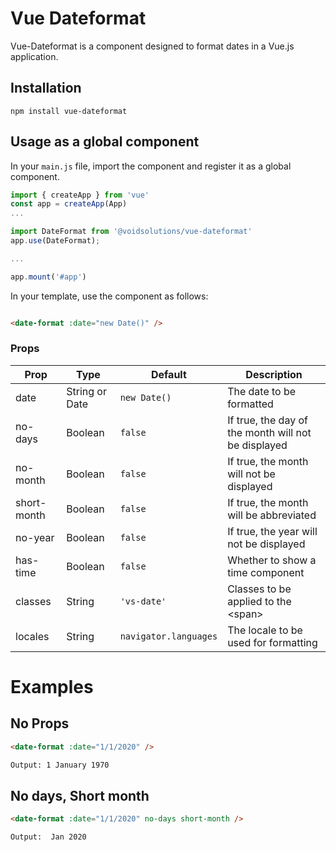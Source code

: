 # Vue Dateformat

Vue-Dateformat is a component designed to format dates in a Vue.js application.

## Installation

```npm install vue-dateformat```

## Usage as a global component

In your ```main.js``` file, import the component and register it as a global component.

```javascript
import { createApp } from 'vue'
const app = createApp(App)
...

import DateFormat from '@voidsolutions/vue-dateformat'
app.use(DateFormat);

...

app.mount('#app')
```

In your template, use the component as follows:

```html

<date-format :date="new Date()" />

```

### Props

| Prop        | Type           | Default               | Description                                         |
| ----------- | -------------- | --------------------- | --------------------------------------------------- |
| date        | String or Date | `new Date()`          | The date to be formatted                            |
| no-days     | Boolean        | `false`               | If true, the day of the month will not be displayed |
| no-month    | Boolean        | `false`               | If true, the month will not be displayed            |
| short-month | Boolean        | `false`               | If true, the month will be abbreviated              |
| no-year     | Boolean        | `false`               | If true, the year will not be displayed             |
| has-time    | Boolean        | `false`               | Whether to show a time component                    |
| classes     | String         | `'vs-date'`           | Classes to be applied to the \<span>                |
| locales     | String         | `navigator.languages` | The locale to be used for formatting                |

# Examples

## No Props
    
```html
<date-format :date="1/1/2020" />

Output: 1 January 1970
```

## No days, Short month
```html
<date-format :date="1/1/2020" no-days short-month />

Output:  Jan 2020
```


